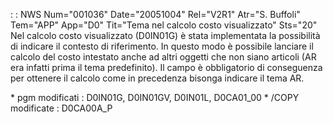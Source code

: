  :  : NWS Num="001036" Date="20051004" Rel="V2R1" Atr="S. Buffoli" Tem="APP" App="D0" Tit="Tema nel calcolo costo visualizzato" Sts="20"
Nel calcolo costo visualizzato (D0IN01G) è stata implementata la possibilità di indicare il contesto
di riferimento.
In questo modo è possibile lanciare il calcolo del costo intestato anche ad altri oggetti che non siano articoli (AR era infatti prima il tema predefinito).
Il campo è obbligatorio di conseguenza per ottenere il calcolo come in precedenza bisonga indicare
il tema AR.

\* pgm modificati :  D0IN01G, D0IN01GV, D0IN01L, D0CA01_00
\* /COPY modificate :  D0CA00A_P
